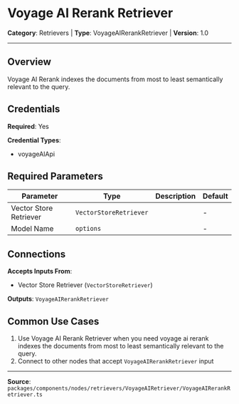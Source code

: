 # Voyage AI Rerank Retriever

**Category**: Retrievers | **Type**: VoyageAIRerankRetriever | **Version**: 1.0

---

## Overview

Voyage AI Rerank indexes the documents from most to least semantically relevant to the query.

## Credentials

**Required**: Yes

**Credential Types**:
- voyageAIApi

## Required Parameters

| Parameter | Type | Description | Default |
|-----------|------|-------------|---------|
| Vector Store Retriever | `VectorStoreRetriever` |  | - |
| Model Name | `options` |  | - |

## Connections

**Accepts Inputs From**:
- Vector Store Retriever (`VectorStoreRetriever`)

**Outputs**: `VoyageAIRerankRetriever`

## Common Use Cases

1. Use Voyage AI Rerank Retriever when you need voyage ai rerank indexes the documents from most to least semantically relevant to the query.
2. Connect to other nodes that accept `VoyageAIRerankRetriever` input

---

**Source**: `packages/components/nodes/retrievers/VoyageAIRetriever/VoyageAIRerankRetriever.ts`